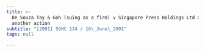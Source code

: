 ```yaml
---
title: >-
  De Souza Tay & Goh (suing as a firm) v Singapore Press Holdings Ltd and
  another action
subtitle: "[2001] SGHC 134 / 16\_June\_2001"
tags: null

---
```


